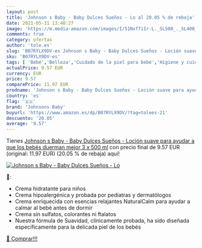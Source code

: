 ```yaml
---
layout: post
title: 'Johnson s Baby - Baby Dulces Sueños - Lo al 20.05 % de rebaja'
date: 2021-05-31 13:40:27
image: 'https://m.media-amazon.com/images/I/51Nxf7iIr-L._SL500_._SL400_.jpg'
comments: true
category: ofertas
author: 'tole.es'
slug: 'B07RYLX9DV-es Johnson s Baby - Baby Dulces Sueños - Loción suave para...'
sku: 'B07RYLX9DV-es'
tags: [ 'Bebé','Belleza','Cuidado de la piel para bebé','Higiene y cuidado','Lociones para la piel de bebé','Productos para el cuidado de la piel','bebés','johnsons baby', ]
actualPrice: 9.57 EUR
currency: EUR
price: 9.57
comparePrice: 11.97 EUR
prodname: 'Johnson s Baby - Baby Dulces Sueños - Loción suave para ayudar a que los bebés duerman mejor   3 x 500 ml'
country: 'es'
flag: '🇪🇸'
brand: 'Johnsons Baby'
buyurl: 'https://www.amazon.es/dp/B07RYLX9DV/?tag=tolees-21'
descuento: '20.05'
average: '9.57'
---
```


Tienes [Johnson s Baby - Baby Dulces Sueños - Loción suave para ayudar a que los bebés duerman mejor   3 x 500 ml](https://www.amazon.es/dp/B07RYLX9DV/?tag=tolees-21) con precio final de  9.57 EUR (original: 11.97 EUR) (20.05 %  de rebaja) aqui!

[![Johnson s Baby - Baby Dulces Sueños - Lo](https://m.media-amazon.com/images/I/51Nxf7iIr-L._SL500_._SL400_.jpg)](https://www.amazon.es/dp/B07RYLX9DV/?tag=tolees-21)

🔎:

- Crema hidratante para niños
- Crema hipoalergénica y probada por pediatras y dermatólogos
- Crema enriquecida con esencias relajantes NaturalCalm para ayudar a calmar al bebé antes de dormir
- Crema sin sulfatos, colorantes ni ftalatos
- Nuestra fórmula de Suavidad, clínicamente probada, ha sido diseñada específicamente para la delicada piel de los bebés

[🛒 Comprar!!!](https://www.amazon.es/dp/B07RYLX9DV/?tag=tolees-21)
